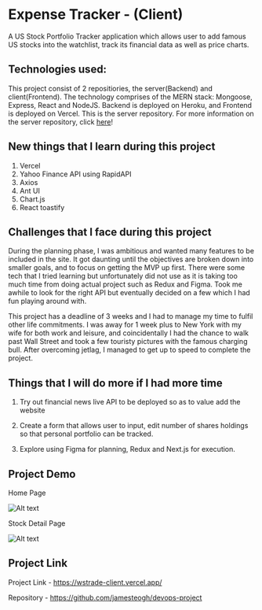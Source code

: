 # Expense Tracker - (Client)

A US Stock Portfolio Tracker application which allows user to add famous US stocks into the watchlist, track its financial data as well as price charts. 

## Technologies used:

This project consist of 2 repositiories, the server(Backend) and client(Frontend). The technology comprises of the MERN stack: Mongoose, Express, React and NodeJS. Backend is deployed on Heroku, and Frontend is deployed on Vercel. This is the server repository. For more information on the server repository, click [here](https://github.com/jamesteogh/wstrade-server)!

## New things that I learn during this project

1. Vercel 
2. Yahoo Finance API using RapidAPI
3. Axios
4. Ant UI 
5. Chart.js
6. React toastify

## Challenges that I face during this project

During the planning phase, I was ambitious and wanted many features to be included in the site. It got daunting until the objectives are broken down into smaller goals, and to focus on getting the MVP up first. There were some tech that I tried learning but unfortunately did not use as it is taking too much time from doing actual project such as Redux and Figma. Took me awhile to look for the right API but eventually decided on a few which I had fun playing around with. 

This project has a deadline of 3 weeks and I had to manage my time to fulfil other life commitments. I was away for 1 week plus to New York with my wife for both work and leisure, and coincidentally I had the chance to walk past Wall Street and took a few touristy pictures with the famous charging bull. After overcoming jetlag, I managed to get up to speed to complete the project.
## Things that I will do more if I had more time

1. Try out financial news live API to be deployed so as to value add the website

2. Create a form that allows user to input, edit number of shares holdings so that personal portfolio can be tracked. 

3. Explore using Figma for planning, Redux and Next.js for execution. 

## Project Demo

Home Page

![Alt text](./public/img/watchlist.JPG?raw=true "Title")

Stock Detail Page

![Alt text](./public/img/stockdetail.JPG?raw=true "Title")

## Project Link

Project Link - https://wstrade-client.vercel.app/

Repository - https://github.com/jamesteogh/devops-project
